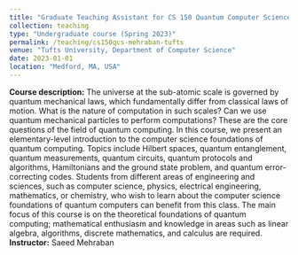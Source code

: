 ```yaml
---
title: "Graduate Teaching Assistant for CS 150 Quantum Computer Science"
collection: teaching
type: "Undergraduate course (Spring 2023)"
permalink: /teaching/cs150qcs-mehraban-tufts
venue: "Tufts University, Department of Computer Science"
date: 2023-01-01
location: "Medford, MA, USA"
---
```

  
**Course description:** The universe at the sub-atomic scale is governed by quantum mechanical laws, which fundamentally differ from classical laws of motion. What is the nature of computation in such scales? Can we use quantum mechanical particles to perform computations? These are the core questions of the field of quantum computing. In this course, we present an elementary-level introduction to the computer science foundations of quantum computing. Topics include Hilbert spaces, quantum entanglement, quantum measurements, quantum circuits, quantum protocols and algorithms, Hamiltonians and the ground state problem, and quantum error-correcting codes. Students from different areas of engineering and sciences, such as computer science, physics, electrical engineering, mathematics, or chemistry, who wish to learn about the computer science foundations of quantum computers can benefit from this class. The main focus of this course is on the theoretical foundations of quantum computing; mathematical enthusiasm and knowledge in areas such as linear algebra, algorithms, discrete mathematics, and calculus are required.
**Instructor:** Saeed Mehraban
